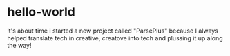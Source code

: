 # hello-world
it's about time
i started a new project called "ParsePlus" because I always helped translate tech in creative, creatove into tech and plussing it up along the way!

